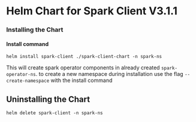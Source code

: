 # Helm Chart for Spark Client V3.1.1

### Installing the Chart

#### Install command
`helm install spark-client ./spark-client-chart -n spark-ns`

This will create spark operator components in already created `spark-operator-ns`. to create a new namespace during installation use the flag `-- create-namespace`  with the install command

## Uninstalling the Chart

`helm delete spark-client -n spark-ns`
